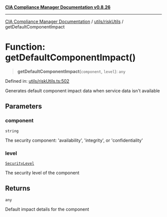 [**CIA Compliance Manager Documentation v0.8.26**](../../../README.md)

***

[CIA Compliance Manager Documentation](../../../modules.md) / [utils/riskUtils](../README.md) / getDefaultComponentImpact

# Function: getDefaultComponentImpact()

> **getDefaultComponentImpact**(`component`, `level`): `any`

Defined in: [utils/riskUtils.ts:502](https://github.com/Hack23/cia-compliance-manager/blob/168f1311621722afef33b264085d8ac99d4a3213/src/utils/riskUtils.ts#L502)

Generates default component impact data when service data isn't available

## Parameters

### component

`string`

The security component: 'availability', 'integrity', or 'confidentiality'

### level

[`SecurityLevel`](../../../types/cia/type-aliases/SecurityLevel.md)

The security level of the component

## Returns

`any`

Default impact details for the component
